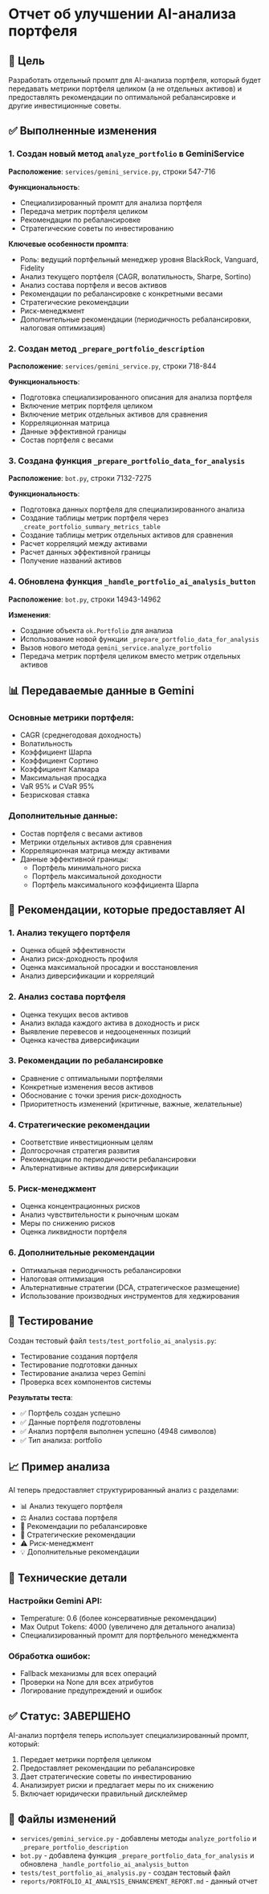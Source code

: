 # Отчет об улучшении AI-анализа портфеля

## 🎯 Цель
Разработать отдельный промпт для AI-анализа портфеля, который будет передавать метрики портфеля целиком (а не отдельных активов) и предоставлять рекомендации по оптимальной ребалансировке и другие инвестиционные советы.

## ✅ Выполненные изменения

### 1. Создан новый метод `analyze_portfolio` в GeminiService

**Расположение**: `services/gemini_service.py`, строки 547-716

**Функциональность**:
- Специализированный промпт для анализа портфеля
- Передача метрик портфеля целиком
- Рекомендации по ребалансировке
- Стратегические советы по инвестированию

**Ключевые особенности промпта**:
- Роль: ведущий портфельный менеджер уровня BlackRock, Vanguard, Fidelity
- Анализ текущего портфеля (CAGR, волатильность, Sharpe, Sortino)
- Анализ состава портфеля и весов активов
- Рекомендации по ребалансировке с конкретными весами
- Стратегические рекомендации
- Риск-менеджмент
- Дополнительные рекомендации (периодичность ребалансировки, налоговая оптимизация)

### 2. Создан метод `_prepare_portfolio_description`

**Расположение**: `services/gemini_service.py`, строки 718-844

**Функциональность**:
- Подготовка специализированного описания для анализа портфеля
- Включение метрик портфеля целиком
- Включение метрик отдельных активов для сравнения
- Корреляционная матрица
- Данные эффективной границы
- Состав портфеля с весами

### 3. Создана функция `_prepare_portfolio_data_for_analysis`

**Расположение**: `bot.py`, строки 7132-7275

**Функциональность**:
- Подготовка данных портфеля для специализированного анализа
- Создание таблицы метрик портфеля через `_create_portfolio_summary_metrics_table`
- Создание таблицы метрик отдельных активов для сравнения
- Расчет корреляций между активами
- Расчет данных эффективной границы
- Получение названий активов

### 4. Обновлена функция `_handle_portfolio_ai_analysis_button`

**Расположение**: `bot.py`, строки 14943-14962

**Изменения**:
- Создание объекта `ok.Portfolio` для анализа
- Использование новой функции `_prepare_portfolio_data_for_analysis`
- Вызов нового метода `gemini_service.analyze_portfolio`
- Передача метрик портфеля целиком вместо метрик отдельных активов

## 📊 Передаваемые данные в Gemini

### Основные метрики портфеля:
- CAGR (среднегодовая доходность)
- Волатильность
- Коэффициент Шарпа
- Коэффициент Сортино
- Коэффициент Калмара
- Максимальная просадка
- VaR 95% и CVaR 95%
- Безрисковая ставка

### Дополнительные данные:
- Состав портфеля с весами активов
- Метрики отдельных активов для сравнения
- Корреляционная матрица между активами
- Данные эффективной границы:
  - Портфель минимального риска
  - Портфель максимальной доходности
  - Портфель максимального коэффициента Шарпа

## 🎯 Рекомендации, которые предоставляет AI

### 1. Анализ текущего портфеля
- Оценка общей эффективности
- Анализ риск-доходность профиля
- Оценка максимальной просадки и восстановления
- Анализ диверсификации и корреляций

### 2. Анализ состава портфеля
- Оценка текущих весов активов
- Анализ вклада каждого актива в доходность и риск
- Выявление перевесов и недооцененных позиций
- Оценка качества диверсификации

### 3. Рекомендации по ребалансировке
- Сравнение с оптимальными портфелями
- Конкретные изменения весов активов
- Обоснование с точки зрения риск-доходность
- Приоритетность изменений (критичные, важные, желательные)

### 4. Стратегические рекомендации
- Соответствие инвестиционным целям
- Долгосрочная стратегия развития
- Рекомендации по периодичности ребалансировки
- Альтернативные активы для диверсификации

### 5. Риск-менеджмент
- Оценка концентрационных рисков
- Анализ чувствительности к рыночным шокам
- Меры по снижению рисков
- Оценка ликвидности портфеля

### 6. Дополнительные рекомендации
- Оптимальная периодичность ребалансировки
- Налоговая оптимизация
- Альтернативные стратегии (DCA, стратегическое размещение)
- Использование производных инструментов для хеджирования

## 🧪 Тестирование

Создан тестовый файл `tests/test_portfolio_ai_analysis.py`:
- Тестирование создания портфеля
- Тестирование подготовки данных
- Тестирование анализа через Gemini
- Проверка всех компонентов системы

**Результаты теста**:
- ✅ Портфель создан успешно
- ✅ Данные портфеля подготовлены
- ✅ Анализ портфеля выполнен успешно (4948 символов)
- ✅ Тип анализа: portfolio

## 📈 Пример анализа

AI теперь предоставляет структурированный анализ с разделами:
- 📊 Анализ текущего портфеля
- ⚖️ Анализ состава портфеля  
- 🔄 Рекомендации по ребалансировке
- 🎯 Стратегические рекомендации
- ⚠️ Риск-менеджмент
- 💡 Дополнительные рекомендации

## 🔧 Технические детали

### Настройки Gemini API:
- Temperature: 0.6 (более консервативные рекомендации)
- Max Output Tokens: 4000 (увеличено для детального анализа)
- Специализированный промпт для портфельного менеджмента

### Обработка ошибок:
- Fallback механизмы для всех операций
- Проверки на None для всех атрибутов
- Логирование предупреждений и ошибок

## ✅ Статус: ЗАВЕРШЕНО

AI-анализ портфеля теперь использует специализированный промпт, который:
1. Передает метрики портфеля целиком
2. Предоставляет рекомендации по ребалансировке
3. Дает стратегические советы по инвестированию
4. Анализирует риски и предлагает меры по их снижению
5. Включает юридически правильный дисклеймер

## 📝 Файлы изменений

- `services/gemini_service.py` - добавлены методы `analyze_portfolio` и `_prepare_portfolio_description`
- `bot.py` - добавлена функция `_prepare_portfolio_data_for_analysis` и обновлена `_handle_portfolio_ai_analysis_button`
- `tests/test_portfolio_ai_analysis.py` - создан тестовый файл
- `reports/PORTFOLIO_AI_ANALYSIS_ENHANCEMENT_REPORT.md` - данный отчет

